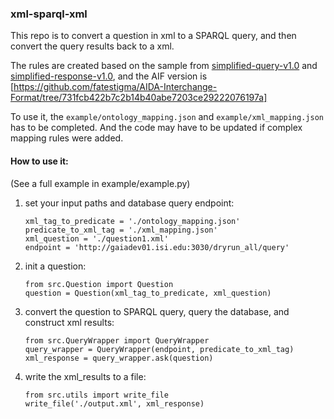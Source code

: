 ### xml-sparql-xml

This repo is to convert a question in xml to a SPARQL query, and then convert the query results back to a xml.

The rules are created based on the sample from [simplified-query-v1.0](https://www.dropbox.com/preview/gaia-ta2/simplified-query/version-1.0/simplified-query-v1.0.xml?role=personal) and [simplified-response-v1.0](https://www.dropbox.com/preview/gaia-ta2/simplified-query/version-1.0/simplified-response-v1.0.xml?role=personal), and the AIF version is [https://github.com/fatestigma/AIDA-Interchange-Format/tree/731fcb422b7c2b14b40abe7203ce29222076197a]

To use it, the `example/ontology_mapping.json` and `example/xml_mapping.json` has to be completed. And the code may have to be updated if complex mapping rules were added.

#### How to use it:
(See a full example in example/example.py)

1. set your input paths and database query endpoint:
    ```
    xml_tag_to_predicate = './ontology_mapping.json'
    predicate_to_xml_tag = './xml_mapping.json'
    xml_question = './question1.xml'
    endpoint = 'http://gaiadev01.isi.edu:3030/dryrun_all/query'
    ```

2. init a question:
    ```
    from src.Question import Question
    question = Question(xml_tag_to_predicate, xml_question)
    ```

3. convert the question to SPARQL query, query the database, and construct xml results:
    ```
    from src.QueryWrapper import QueryWrapper
    query_wrapper = QueryWrapper(endpoint, predicate_to_xml_tag)
    xml_response = query_wrapper.ask(question)
    ```

4. write the xml_results to a file:
    ```
    from src.utils import write_file
    write_file('./output.xml', xml_response)
    ```





